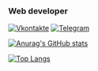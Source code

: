 ### Web developer

[![Vkontakte](https://img.shields.io/badge/-Vkontakte-333333?style=for-the-badge&logo=VK)](https://vk.com/essqz)
[![Telegram](https://img.shields.io/badge/-Telegram-333333?style=for-the-badge&logo=Telegram)](https://t.me/essqz)

[![Anurag's GitHub stats](https://github-readme-stats.vercel.app/api?username=estromenko)](https://github.com/anuraghazra/github-readme-stats)

[![Top Langs](https://github-readme-stats.vercel.app/api/top-langs/?username=estromenko)](https://github.com/anuraghazra/github-readme-stats)
